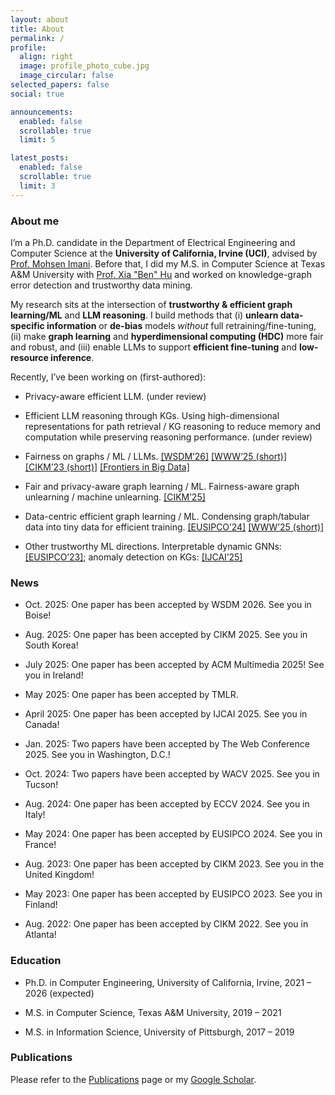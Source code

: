 ```yaml
---
layout: about
title: About
permalink: /
profile:
  align: right
  image: profile_photo_cube.jpg
  image_circular: false
selected_papers: false
social: true

announcements:
  enabled: false
  scrollable: true
  limit: 5

latest_posts:
  enabled: false
  scrollable: true
  limit: 3
---
```


### About me

I’m a Ph.D. candidate in the Department of Electrical Engineering and Computer Science at the **University of California, Irvine (UCI)**, advised by [Prof. Mohsen Imani](http://www.mohsenimani.com/). Before that, I did my M.S. in Computer Science at Texas A&M University with [Prof. Xia "Ben" Hu](https://cs.rice.edu/~xh37/index.html) and worked on knowledge-graph error detection and trustworthy data mining.

My research sits at the intersection of **trustworthy & efficient graph learning/ML** and **LLM reasoning**. I build methods that (i) **unlearn data-specific information** or **de-bias** models *without* full retraining/fine-tuning, (ii) make **graph learning** and **hyperdimensional computing (HDC)** more fair and robust, and (iii) enable LLMs to support **efficient fine-tuning** and **low-resource inference**.

Recently, I’ve been working on (first-authored):

- Privacy-aware efficient LLM. (under review)
  
- Efficient LLM reasoning through KGs. Using high-dimensional representations for path retrieval / KG reasoning to reduce memory and computation while preserving reasoning performance. (under review)
  
- Fairness on graphs / ML / LLMs. [\[WSDM’26\]](https://yezil3.github.io/) [\[WWW’25 (short)\]](https://dl.acm.org/doi/pdf/10.1145/3701716.3715479) [\[CIKM’23 (short)\]](https://dl.acm.org/doi/pdf/10.1145/3583780.3615176) [\[Frontiers in Big Data\]](https://www.frontiersin.org/journals/big-data/articles/10.3389/fdata.2024.1489306/full)

- Fair and privacy-aware graph learning / ML. Fairness-aware graph unlearning / machine unlearning. [\[CIKM’25\]](https://yezil3.github.io/)
  
- Data-centric efficient graph learning / ML. Condensing graph/tabular data into tiny data for efficient training. [\[EUSIPCO’24\]](https://ieeexplore.ieee.org/stamp/stamp.jsp?tp=&arnumber=10715024) [\[WWW’25 (short)\]](https://dl.acm.org/doi/pdf/10.1145/3701716.3715566)
  
- Other trustworthy ML directions. Interpretable dynamic GNNs: [\[EUSIPCO’23\]](https://ieeexplore.ieee.org/stamp/stamp.jsp?tp=&arnumber=10289852); anomaly detection on KGs: [\[IJCAI’25\]](https://www.ijcai.org/proceedings/2025/0349.pdf)

### News

- Oct. 2025: One paper has been accepted by WSDM 2026. See you in Boise!
  
- Aug. 2025: One paper has been accepted by CIKM 2025. See you in South Korea!
  
- July 2025: One paper has been accepted by ACM Multimedia 2025! See you in Ireland!
  
- May 2025: One paper has been accepted by TMLR.
  
- April 2025: One paper has been accepted by IJCAI 2025. See you in Canada!
  
- Jan. 2025: Two papers have been accepted by The Web Conference 2025. See you in Washington, D.C.!
  
- Oct. 2024: Two papers have been accepted by WACV 2025. See you in Tucson!
  
- Aug. 2024: One paper has been accepted by ECCV 2024. See you in Italy!
  
- May 2024: One paper has been accepted by EUSIPCO 2024. See you in France!
  
- Aug. 2023: One paper has been accepted by CIKM 2023. See you in the United Kingdom!
  
- May 2023: One paper has been accepted by EUSIPCO 2023. See you in Finland!
  
- Aug. 2022: One paper has been accepted by CIKM 2022. See you in Atlanta!

### Education

- Ph.D. in Computer Engineering, University of California, Irvine, 2021 – 2026 (expected)  

- M.S. in Computer Science, Texas A&M University, 2019 – 2021

- M.S. in Information Science, University of Pittsburgh, 2017 – 2019

  
### Publications

Please refer to the [Publications](/publications/) page or my [Google Scholar](https://scholar.google.com/citations?user=bufbDK0AAAAJ&hl=en).

